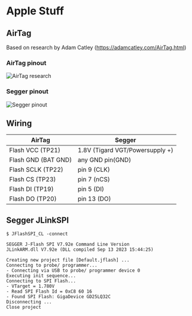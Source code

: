# Apple Stuff

## AirTag
Based on research by Adam Catley (https://adamcatley.com/AirTag.html)

### AirTag pinout
![AirTag research](https://raw.githubusercontent.com/colinoflynn/airtag-re/master/images/frontside-tpnames.jpg)

### Segger pinout
![Segger pinout](https://c.a.segger.com/fileadmin/images/products/J-Link/Software/pinout-spi-20-pin.gif.webp)

## Wiring
|AirTag|Segger|
|---|---|
|Flash VCC (TP21)|1.8V (Tigard VGT/Powersupply +)|
|Flash GND (BAT GND)|any GND pin(GND)|
|Flash SCLK (TP22)|pin 9 (CLK)|
|Flash CS (TP23)|pin 7 (nCS)|
|Flash DI (TP19)|pin 5 (DI)|
|Flash DO (TP20)|pin 13 (DO)|

## Segger JLinkSPI

```
$ JFlashSPI_CL -connect

SEGGER J-Flash SPI V7.92e Command Line Version
JLinkARM.dll V7.92e (DLL compiled Sep 13 2023 15:44:25)

Creating new project file [Default.jflash] ...
Connecting to probe/ programmer...
- Connecting via USB to probe/ programmer device 0
Executing init sequence...
Connecting to SPI Flash...
- VTarget = 1.780V
- Read SPI Flash Id = 0xC8 60 16
- Found SPI Flash: GigaDevice GD25LQ32C
Disconnecting ...
Close project
```

